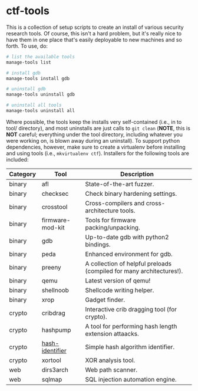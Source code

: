 # ctf-tools

This is a collection of setup scripts to create an install of various security research tools.
Of course, this isn't a hard problem, but it's really nice to have them in one place that's easily deployable to new machines and so forth.
To use, do:

```bash
# list the available tools
manage-tools list

# install gdb
manage-tools install gdb

# uninstall gdb
manage-tools uninstall gdb

# uninstall all tools
manage-tools uninstall all
```

Where possible, the tools keep the installs very self-contained (i.e., in to tool/ directory), and most uninstalls are just calls to `git clean` (**NOTE**, this is **NOT** careful; everything under the tool directory, including whatever you were working on, is blown away during an uninstall).
To support python dependencies, however, make sure to create a virtualenv before installing and using tools (i.e., `mkvirtualenv ctf`).
Installers for the following tools are included:

| Category | Tool | Description |
|----------|------|-------------|
| binary | afl | State-of-the-art fuzzer. |
| binary | checksec | Check binary hardening settings. |
| binary | crosstool | Cross-compilers and cross-architecture tools. |
| binary | firmware-mod-kit | Tools for firmware packing/unpacking. |
| binary | gdb | Up-to-date gdb with python2 bindings. |
| binary | peda | Enhanced environment for gdb. |
| binary | preeny | A collection of helpful preloads (compiled for many architectures!). |
| binary | qemu | Latest version of qemu! |
| binary | shellnoob | Shellcode writing helper. |
| binary | xrop | Gadget finder. |
| crypto | cribdrag | Interactive crib dragging tool (for crypto). |
| crypto | hashpump | A tool for performing hash length extension attaacks. |
| crypto | [hash-identifier](https://code.google.com/p/hash-identifier/source/checkout) | Simple hash algorithm identifier. |
| crypto | xortool | XOR analysis tool. |
| web | dirs3arch | Web path scanner. |
| web | sqlmap | SQL injection automation engine. |
